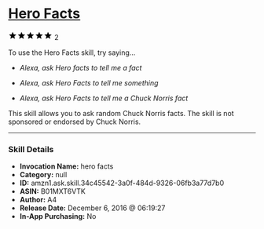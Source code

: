 # [Hero Facts](http://alexa.amazon.com/#skills/amzn1.ask.skill.34c45542-3a0f-484d-9326-06fb3a77d7b0)
![5 stars](../../images/ic_star_black_18dp_1x.png)![5 stars](../../images/ic_star_black_18dp_1x.png)![5 stars](../../images/ic_star_black_18dp_1x.png)![5 stars](../../images/ic_star_black_18dp_1x.png)![5 stars](../../images/ic_star_black_18dp_1x.png) 2

To use the Hero Facts skill, try saying...

* *Alexa, ask Hero facts to tell me a fact*

* *Alexa, ask Hero Facts to tell me something*

* *Alexa, ask Hero Facts to tell me a Chuck Norris fact*

This skill allows you to ask random Chuck Norris facts.
The skill is not sponsored or endorsed by Chuck Norris.

***

### Skill Details

* **Invocation Name:** hero facts
* **Category:** null
* **ID:** amzn1.ask.skill.34c45542-3a0f-484d-9326-06fb3a77d7b0
* **ASIN:** B01MXT6VTK
* **Author:** A4
* **Release Date:** December 6, 2016 @ 06:19:27
* **In-App Purchasing:** No
